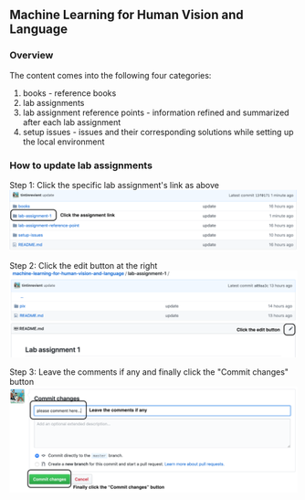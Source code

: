 ## Machine Learning for Human Vision and Language

### Overview

The content comes into the following four categories:
1. books - reference books
2. lab assignments
3. lab assignment reference points - information refined and summarized after each lab assignment
4. setup issues - issues and their corresponding solutions while setting up the local environment


### How to update lab assignments

Step 1: Click the specific lab assignment's link as above
![step-1](./pix/step-1.png)

Step 2: Click the edit button at the right
![step-2](./pix/step-2.png)

Step 3: Leave the comments if any and finally click the "Commit changes" button
![step-3](./pix/step-3.png)